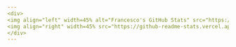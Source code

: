 ```yaml
---
<div>
<img align="left" width=45% alt="Francesco's GitHub Stats" src="https://github-readme-stats.vercel.app/api?username=FrancescoGradi&show_icons=true&hide_border=true" />
<img align="right" width=45% src="https://github-readme-stats.vercel.app/api/top-langs/?username=FrancescoGradi&layout=compact" />
</div>
---
```

